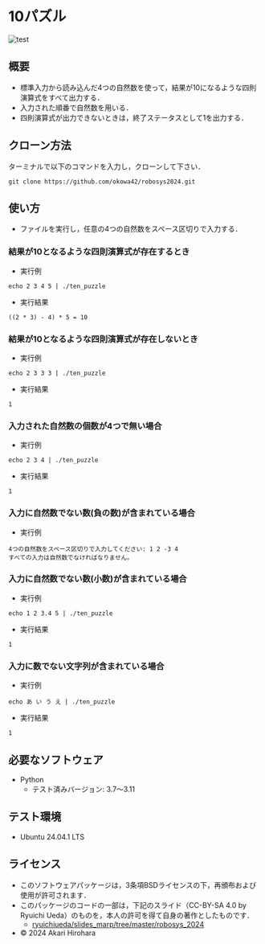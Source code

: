 # 10パズル
![test](https://github.com/okowa42/robosys2024/actions/workflows/test.yml/badge.svg)

## 概要
- 標準入力から読み込んだ4つの自然数を使って，結果が10になるような四則演算式をすべて出力する．
- 入力された順番で自然数を用いる．
- 四則演算式が出力できないときは，終了ステータスとして1を出力する．

## クローン方法
 ターミナルで以下のコマンドを入力し，クローンして下さい．
 ```
 git clone https://github.com/okowa42/robosys2024.git
 ```

## 使い方
- ファイルを実行し，任意の4つの自然数をスペース区切りで入力する．
### 結果が10となるような四則演算式が存在するとき
- 実行例
```
echo 2 3 4 5 | ./ten_puzzle
```
- 実行結果
```
((2 * 3) - 4) * 5 = 10
```
### 結果が10となるような四則演算式が存在しないとき
- 実行例
```
echo 2 3 3 3 | ./ten_puzzle
```
- 実行結果
```
1
```
### 入力された自然数の個数が4つで無い場合
- 実行例
```
echo 2 3 4 | ./ten_puzzle
```
- 実行結果
```
1
```
### 入力に自然数でない数(負の数)が含まれている場合
- 実行例
```
4つの自然数をスペース区切りで入力してください: 1 2 -3 4
すべての入力は自然数でなければなりません。
```
### 入力に自然数でない数(小数)が含まれている場合
- 実行例
```
echo 1 2 3.4 5 | ./ten_puzzle
```
- 実行結果
```
1
```
### 入力に数でない文字列が含まれている場合
- 実行例
```
echo あ い う え | ./ten_puzzle
```
- 実行結果
```
1
```

## 必要なソフトウェア
- Python
    - テスト済みバージョン: 3.7～3.11

## テスト環境
- Ubuntu 24.04.1 LTS

## ライセンス
- このソフトウェアパッケージは，3条項BSDライセンスの下，再頒布および使用が許可されます．
- このパッケージのコードの一部は，下記のスライド（CC-BY-SA 4.0 by Ryuichi Ueda）のものを，本人の許可を得て自身の著作としたものです．
    - [ryuichiueda/slides_marp/tree/master/robosys_2024](https://github.com/ryuichiueda/slides_marp/tree/master/robosys2024)
- © 2024 Akari Hirohara
